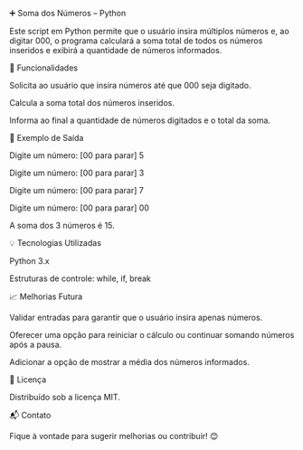 ➕ Soma dos Números – Python

Este script em Python permite que o usuário insira múltiplos números e, ao digitar 000, o programa calculará a soma total de todos os números inseridos e exibirá a quantidade de números informados.

🔧 Funcionalidades

Solicita ao usuário que insira números até que 000 seja digitado.

Calcula a soma total dos números inseridos.

Informa ao final a quantidade de números digitados e o total da soma.

📌 Exemplo de Saída

Digite um número: [00 para parar] 5

Digite um número: [00 para parar] 3

Digite um número: [00 para parar] 7

Digite um número: [00 para parar] 00

A soma dos 3 números é 15.


💡 Tecnologias Utilizadas

Python 3.x

Estruturas de controle: while, if, break

📈 Melhorias Futura

Validar entradas para garantir que o usuário insira apenas números.

Oferecer uma opção para reiniciar o cálculo ou continuar somando números após a pausa.

Adicionar a opção de mostrar a média dos números informados.

📄 Licença

Distribuído sob a licença MIT.

📬 Contato

Fique à vontade para sugerir melhorias ou contribuir! 😊